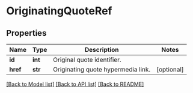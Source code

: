 # OriginatingQuoteRef

## Properties
Name | Type | Description | Notes
------------ | ------------- | ------------- | -------------
**id** | **int** | Original quote identifier. | 
**href** | **str** | Originating quote hypermedia link. | [optional] 

[[Back to Model list]](../README.md#documentation-for-models) [[Back to API list]](../README.md#documentation-for-api-endpoints) [[Back to README]](../README.md)


